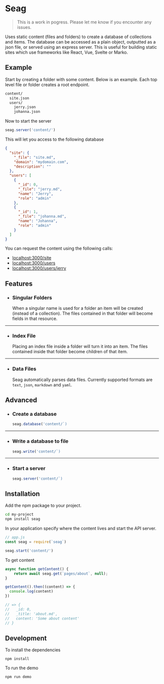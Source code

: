 # Seag

> This is a work in pogress. Please let me know if you encounter any issues.

Uses static content (files and folders) to create a database of collections and items. The database can be accessed as a plain object, outputted as a json file, or served using an express server. This is useful for building static sites which use frameworks like React, Vue, Svelte or Marko.

## Example

Start by creating a folder with some content. Below is an example. Each top level file or folder creates a root endpoint.

```bash
content/
  site.json
  users/
    jerry.json
    johanna.json
```

Now to start the server

```js
seag.server('content/')
```

This will let you access to the following database

```json
{
  "site": {
    "_file": "site.md",
    "domain": "mydomain.com",
    "description": ""
  },
  "users": [
    {
      "_id": 0,
      "_file": "jerry.md",
      "name": "Jerry",
      "role": "admin"
    },
    {
      "_id": 1,
      "_file": "johanna.md",
      "name": "Johanna",
      "role": "admin"
    }
  ]
}
```

You can request the content using the following calls:

- [localhost:3000/site](http://localhost:3000/site)
- [localhost:3000/users](http://localhost:3000/users)
- [localhost:3000/users/jerry](http://localhost:3000/users/jerry)

## Features

- ### Singular Folders
  
  When a singular name is used for a folder an item will be created (instead of a collection). The files contained in that folder will become fields in that resource.

---

- ### Index File

  Placing an index file inside a folder will turn it into an item. The files contained inside that folder become children of that item.

---

- ### Data Files

  Seag automatically parses data files. Currently supported formats are `text`, `json`, `markdown` and `yaml`.


## Advanced

- ### Create a database
  
  ```js
  seag.database('content/`)
  ```

---

- ### Write a database to file

  ```js
  seag.write('content/`)
  ```

---

- ### Start a server

  ```js
  seag.server('content/`)
  ```

## Installation

Add the npm package to your project.

```bash
cd my-project
npm install seag
```

In your application specify where the content lives and start the API server.

```js
// app.js
const seag = require(`seag`)

seag.start('content/')
```

To get content

```js
async function getContent() {
    return await seag.get(`pages/about`, null);
}

getContent().then((content) => {
  console.log(content)
})

// => {
//   _id: 0,
//   _title: 'about.md',
//   content: 'Some about content'
// }
```

## Development

To install the dependencies

```
npm install
```

To run the demo

```
npm run demo
```